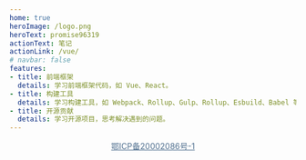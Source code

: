 ```yaml
---
home: true
heroImage: /logo.png
heroText: promise96319
actionText: 笔记
actionLink: /vue/
# navbar: false
features:
- title: 前端框架
  details: 学习前端框架代码，如 Vue、React。
- title: 构建工具
  details: 学习构建工具，如 Webpack、Rollup、Gulp、Rollup、Esbuild、Babel 等。
- title: 开源贡献
  details: 学习开源项目，思考解决遇到的问题。
---
```


<div class="footer" align="center">
  <a href="https://beian.miit.gov.cn/">
    鄂ICP备20002086号-1
  </a>
</div>

<style>
.tagline {
  display: none;
}

.footer a {
  padding: 24px 0;
  color: #4e6e8e;
  font-weight: 400;
}
</style>
